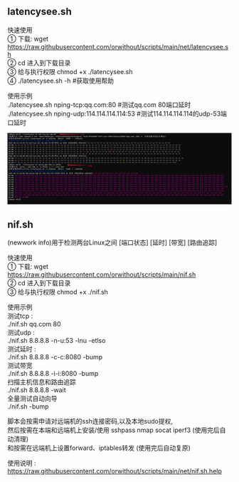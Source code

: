 ## latencysee.sh
  
快速使用  
① 下载: wget https://raw.githubusercontent.com/orwithout/scripts/main/net/latencysee.sh  
② cd 进入到下载目录  
③ 给与执行权限 chmod +x ./latencysee.sh  
④ ./latencysee.sh   -h    #获取使用帮助  
   
使用示例  
./latencysee.sh   nping-tcp:qq.com:80    #测试qq.com 80端口延时  
./latencysee.sh   nping-udp:114.114.114.114:53    #测试114.114.114.114的udp-53端口延时  

![这是图片](./net/latencysee.sh.png "Magic Gardens")  
  
## nif.sh
(newwork info)用于检测两台Linux之间 [端口状态] [延时] [带宽] [路由追踪]  
  
快速使用  
① 下载: wget https://raw.githubusercontent.com/orwithout/scripts/main/nif.sh  
② cd 进入到下载目录  
③ 给与执行权限 chmod +x ./nif.sh  
  
使用示例  
测试tcp :  
./nif.sh qq.com 80  
测试udp :  
./nif.sh 8.8.8.8 -n-u:53 -lnu -etlso  
测试延时 :  
./nif.sh 8.8.8.8 -c-c:8080 -bump  
测试带宽  
./nif.sh 8.8.8.8 -i-i:8080 -bump  
扫描主机信息和路由追踪  
./nif.sh 8.8.8.8 -wait  
全量测试自动向导  
./nif.sh -bump  
  
脚本会按需申请对远端机的ssh连接密码,以及本地sudo提权,  
然后按需在本端和远端机上安装/使用 sshpass nmap socat iperf3 (使用完后自动清理)  
和按需在远端机上设置forward、iptables转发 (使用完后自动复原)  
  
使用说明 :  
https://raw.githubusercontent.com/orwithout/scripts/main/net/nif.sh.help  
